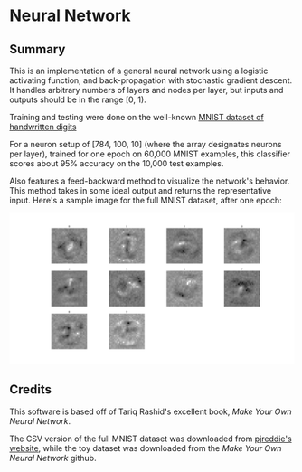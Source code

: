 # Neural Network

## Summary

This is an implementation of a general neural network using a logistic activating function,
and back-propagation with stochastic gradient descent. It handles arbitrary numbers of
layers and nodes per layer, but inputs and outputs should be in the range \[0, 1\).

Training and testing were done on the well-known 
[MNIST dataset of handwritten digits](yann.lecun.com/exdb/mnist/)

For a neuron setup of \[784, 100, 10\] (where the array designates neurons per layer),
trained for one epoch on 60,000 MNIST examples, this classifier scores about 95%
accuracy on the 10,000 test examples.

Also features a feed-backward method to visualize the network's behavior. This method
takes in some ideal output and returns the representative input. Here's a sample
image for the full MNIST dataset, after one epoch:

![Neural Network Representation](demo.png)

## Credits

This software is based off of Tariq Rashid's excellent book, _Make Your Own Neural Network_.

The CSV version of the full MNIST dataset was downloaded from 
[pjreddie's website](https://pjreddie.com/projects/mnist-in-csv/), while
the toy dataset was downloaded from the _Make Your Own Neural Network_ github.
